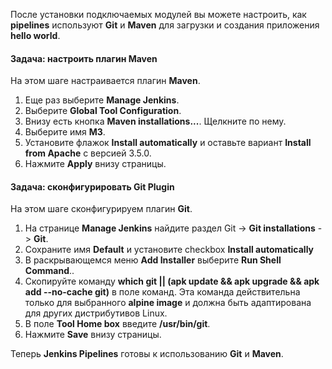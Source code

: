 После установки подключаемых модулей вы можете настроить, как **pipelines** используют **Git** и **Maven** для загрузки и создания приложения **hello world**.

#### Задача: настроить плагин **Maven**

На этом шаге настраивается плагин **Maven**.

1. Еще раз выберите **Manage Jenkins**.
2. Выберите **Global Tool Configuration**.
3. Внизу есть кнопка **Maven installations...**. Щелкните по нему.
4. Выберите имя **M3**.
5. Установите флажок **Install automatically**  и оставьте вариант **Install from Apache** с версией 3.5.0.
6. Нажмите **Apply** внизу страницы.

#### Задача: сконфигурировать **Git Plugin**
 
На этом шаге сконфигурируем плагин **Git**.

1. На странице **Manage Jenkins** найдите раздел Git -> **Git installations** -> **Git**.
2. Сохраните имя **Default** и установите checkbox **Install automatically** 
3. В раскрывающемся меню **Add Installer** выберите **Run Shell Command**..
4. Скопируйте команду **which git || (apk update && apk upgrade &&  apk add --no-cache git)** в поле команд. Эта команда действительна только для выбранного **alpine image** и должна быть адаптирована для других дистрибутивов Linux.
5. В поле **Tool Home box** введите **/usr/bin/git**.
6. Нажмите **Save** внизу страницы.

Теперь **Jenkins Pipelines** готовы к использованию **Git** и **Maven**.
